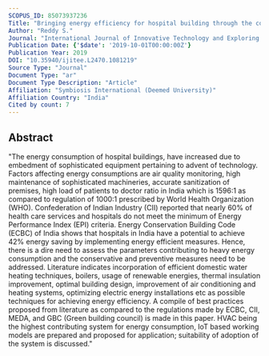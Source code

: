 ```yaml
---
SCOPUS_ID: 85073937236
Title: "Bringing energy efficiency for hospital building through the conservative and preventive measures"
Author: "Reddy S."
Journal: "International Journal of Innovative Technology and Exploring Engineering"
Publication Date: {'$date': '2019-10-01T00:00:00Z'}
Publication Year: 2019
DOI: "10.35940/ijitee.L2470.1081219"
Source Type: "Journal"
Document Type: "ar"
Document Type Description: "Article"
Affiliation: "Symbiosis International (Deemed University)"
Affiliation Country: "India"
Cited by count: 7
---
```


## Abstract
"The energy consumption of hospital buildings, have increased due to embedment of sophisticated equipment pertaining to advent of technology. Factors affecting energy consumptions are air quality monitoring, high maintenance of sophisticated machineries, accurate sanitization of premises, high load of patients to doctor ratio in India which is 1596:1 as compared to regulation of 1000:1 prescribed by World Health Organization (WHO). Confederation of Indian Industry (CII) reported that nearly 60% of health care services and hospitals do not meet the minimum of Energy Performance Index (EPI) criteria. Energy Conservation Building Code (ECBC) of India shows that hospitals in India have a potential to achieve 42% energy saving by implementing energy efficient measures. Hence, there is a dire need to assess the parameters contributing to heavy energy consumption and the conservative and preventive measures need to be addressed. Literature indicates incorporation of efficient domestic water heating techniques, boilers, usage of renewable energies, thermal insulation improvement, optimal building design, improvement of air conditioning and heating systems, optimizing electric energy installations etc as possible techniques for achieving energy efficiency. A compile of best practices proposed from literature as compared to the regulations made by ECBC, CII, MEDA, and GBC (Green building council) is made in this paper. HVAC being the highest contributing system for energy consumption, IoT based working models are prepared and proposed for application; suitability of adoption of the system is discussed."
